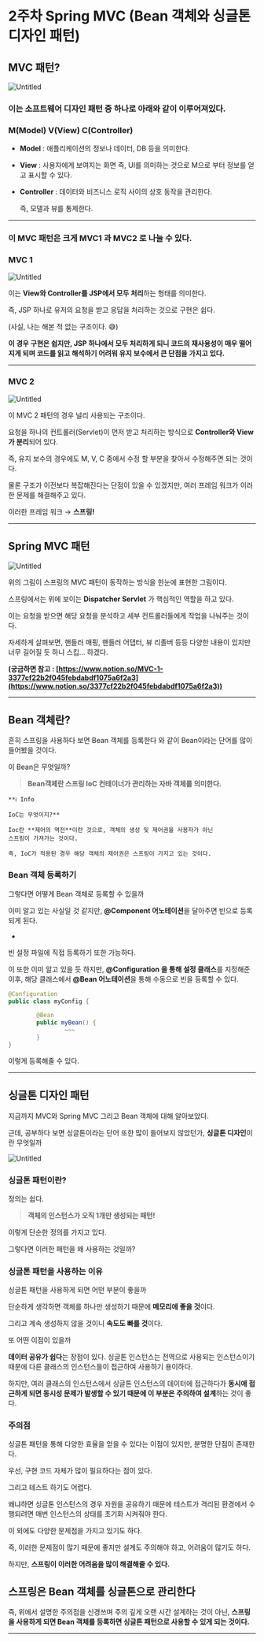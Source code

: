 # 2주차 Spring MVC (Bean 객체와 싱글톤 디자인 패턴)

## MVC 패턴?

![Untitled](https://www.notion.so/image/https%3A%2F%2Fs3-us-west-2.amazonaws.com%2Fsecure.notion-static.com%2F7bc27623-fd64-466d-ab42-3be2f3750494%2FUntitled.png?table=block&id=020f214f-0e98-4d1c-9ccf-b46ec322112d&spaceId=ed58f7c6-46bb-48c4-829a-b24be3b7faa2&width=1920&userId=db5d5977-127f-463d-b91b-77eec4b05d2d&cache=v2)

### 이는 소프트웨어 디자인 패턴 중 하나로 아래와 같이 이루어져있다.

### M(Model) V(View) C(Controller)

- **Model** : 애플리케이션의 정보나 데이터, DB 등을 의미한다.
- **View** : 사용자에게 보여지는 화면 즉, UI를 의미하는 것으로 M으로 부터 정보를 얻고 표시할 수 있다.
- **Controller** : 데이터와 비즈니스 로직 사이의 상호 동작을 관리한다.
    
    즉, 모델과 뷰를 통제한다.
    

---

### 이 MVC 패턴은 크게 MVC1 과 MVC2 로 나눌 수 있다.

### MVC 1

![Untitled](https://www.notion.so/image/https%3A%2F%2Fs3-us-west-2.amazonaws.com%2Fsecure.notion-static.com%2Faacd5fa9-3ff8-4133-8ef2-ec4908e48fa1%2FUntitled.png?table=block&id=4bf106f8-f289-4dfc-9a76-f1224a8f73b3&spaceId=ed58f7c6-46bb-48c4-829a-b24be3b7faa2&width=1920&userId=db5d5977-127f-463d-b91b-77eec4b05d2d&cache=v2)

이는 **View와 Controller를 JSP에서 모두 처리**하는 형태를 의미한다.

즉, JSP 하나로 유저의 요청을 받고 응답을 처리하는 것으로 구현은 쉽다.

(사실, 나는 해본 적 없는 구조이다. 😅)

**이 경우 구현은 쉽지만, JSP 하나에서 모두 처리하게 되니 코드의 재사용성이 매우 떨어지게 되며 코드를 읽고 해석하기 어려워 유지 보수에서 큰 단점을 가지고 있다.**

---

### MVC 2

![Untitled](https://www.notion.so/image/https%3A%2F%2Fs3-us-west-2.amazonaws.com%2Fsecure.notion-static.com%2F22b64725-1b5b-45e5-b263-921a9a977642%2FUntitled.png?table=block&id=87187c66-7299-4816-a392-f8ce87455801&spaceId=ed58f7c6-46bb-48c4-829a-b24be3b7faa2&width=1920&userId=db5d5977-127f-463d-b91b-77eec4b05d2d&cache=v2)

이 MVC 2 패턴의 경우 널리 사용되는 구조이다.

요청을 하나의 컨트롤러(Servlet)이 먼저 받고 처리하는 방식으로 **Controller와 View가 분리**되어 있다.

즉, 유지 보수의 경우에도 M, V, C 중에서 수정 할 부분을 찾아서 수정해주면 되는 것이다.

물론 구조가 이전보다 복잡해진다는 단점이 있을 수 있겠지만, 여러 프레임 워크가 이러한 문제를 해결해주고 있다.

이러한  프레임 워크 → **스프링!**

---

## Spring MVC 패턴

![Untitled](https://www.notion.so/image/https%3A%2F%2Fs3-us-west-2.amazonaws.com%2Fsecure.notion-static.com%2Fe9bea2e8-15fe-4ee9-9e22-4e407da3c70c%2FUntitled.png?table=block&spaceId=ed58f7c6-46bb-48c4-829a-b24be3b7faa2&id=a6d9d578-49ef-471c-9c4d-58d7a83a150e&width=1920&userId=db5d5977-127f-463d-b91b-77eec4b05d2d&cache=v2)

위의 그림이 스프링의 MVC 패턴이 동작하는 방식을 한눈에 표현한 그림이다.

스프링에서는 위에 보이는 **Dispatcher Servlet** 가 핵심적인 역할을 하고 있다.

이는 요청을 받으면 해당 요청을 분석하고 세부 컨트롤러들에게 작업을 나눠주는 것이다.

자세하게 살펴보면, 핸들러 매핑, 핸들러 어댑터, 뷰 리졸버 등등 다양한 내용이 있지만 너무 길어질 듯 하니 스킵… 하겠다.

**(궁금하면 참고 : [https://www.notion.so/MVC-1-3377cf22b2f045febdabdf1075a6f2a3](https://www.notion.so/3377cf22b2f045febdabdf1075a6f2a3))**

---

## Bean 객체란?

흔히 스프링을 사용하다 보면 Bean 객체를 등록한다 와 같이 Bean이라는 단어를 많이 들어봤을 것이다.

이 Bean은 무엇일까?

> **Bean객체란 스프링 IoC 컨테이너가 관리하는 자바 객체를 의미한다.**
> 

```
**ℹ️ Info

IoC는 무엇이지?**

Ioc란 **제어의 역전**이란 것으로, 객체의 생성 및 제어권을 사용자가 아닌 
스프링이 가져가는 것이다.

즉, IoC가 적용된 경우 해당 객체의 제어권은 스프링이 가지고 있는 것이다.
```

### Bean 객체 등록하기

그렇다면 어떻게 Bean 객체로 등록할 수 있을까

이미 알고 있는 사실일 것 같지만, **@Component 어노테이션**을 달아주면 빈으로 등록되게 된다.

+

빈 설정 파일에 직접 등록하기 또한 가능하다.

이 또한 이미 알고 있을 듯 하지만, **@Configuration 을 통해 설정 클래스**를 지정해준 이후, 해당 클래스에서 **@Bean 어노테이션**을 통해 수동으로 빈을 등록할 수 있다.

```java
@Configuration
public class myConfig {

		@Bean
		public myBean() {
				~~~
		}
}	
```

이렇게 등록해줄 수 있다.

---

## 싱글톤 디자인 패턴

지금까지 MVC와 Spring MVC 그리고 Bean 객체에 대해 알아보았다.

근데, 공부하다 보면 싱글톤이라는 단어 또한 많이 들어보지 않았던가, **싱글톤 디자인**이란 무엇일까

![Untitled](https://www.notion.so/image/https%3A%2F%2Fs3-us-west-2.amazonaws.com%2Fsecure.notion-static.com%2F0d6db907-a501-4005-8d81-0ab31c9156b8%2FUntitled.png?table=block&id=a4cc1774-902d-444a-b367-df00e4b8a2c6&spaceId=ed58f7c6-46bb-48c4-829a-b24be3b7faa2&width=1920&userId=db5d5977-127f-463d-b91b-77eec4b05d2d&cache=v2)

### 싱글톤 패턴이란?

정의는 쉽다.

> **객체의 인스턴스가 오직 1개만 생성되는 패턴!**
> 

이렇게 단순한 정의를 가지고 있다.

그렇다면 이러한 패턴을 왜 사용하는 것일까?

### 싱글톤 패턴을 사용하는 이유

싱글톤 패턴을 사용하게 되면 어떤 부분이 좋을까

단순하게 생각하면 객체를 하나만 생성하기 때문에 **메모리에 좋을 것**이다.

그리고 계속 생성하지 않을 것이니 **속도도 빠를 것**이다.

또 어떤 이점이 있을까

**데이터 공유가 쉽다**는 장점이 있다. 싱글톤 인스턴스는 전역으로 사용되는 인스턴스이기 때문에 다른 클래스의 인스턴스들이 접근하여 사용하기 용이하다.

하지만, 여러 클래스의 인스턴스에서 싱글톤 인스턴스의 데이터에 접근하다가 **동시에 접근하게 되면 동시성 문제가 발생할 수 있기 때문에 이 부분은 주의하여 설계**하는 것이 좋다.

### 주의점

싱글톤 패턴을 통해 다양한 효율을 얻을 수 있다는 이점이 있지만, 분명한 단점이 존재한다.

우선, 구현 코드 자체가 많이 필요하다는 점이 있다.

그리고 테스트 하기도 어렵다.

왜냐하면 싱글톤 인스턴스의 경우 자원을 공유하기 때문에 테스트가 격리된 환경에서 수행되려면 매번 인스턴스의 상태를 초기화 시켜줘야 한다.

이 외에도 다양한 문제점을 가지고 있기도 하다.

즉, 이러한 문제점이 많기 때문에 좋지만 설계도 주의해야 하고, 어려움이 많기도 하다.

하지만, **스프링이 이러한 어려움을 많이 해결해줄 수 있다.**

## 스프링은 Bean 객체를 싱글톤으로 관리한다

즉, 위에서 설명한 주의점을 신경쓰며 주의 깊게 오랜 시간 설계하는 것이 아닌, **스프링을 사용하게 되면 Bean 객체를 등록하면 싱글톤 패턴으로 사용할 수 있게 되는 것이다.**

---